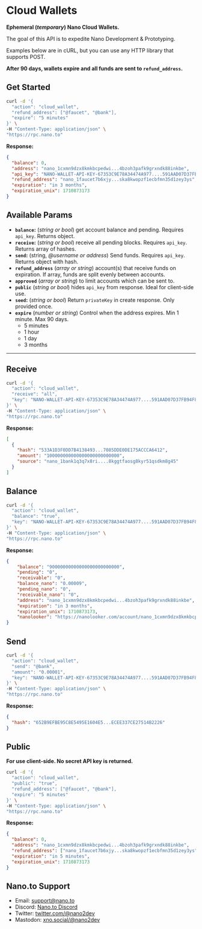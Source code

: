 # Cloud Wallets

**Ephemeral (*temporary*) Nano Cloud Wallets.** 

The goal of this API is to expedite Nano Development & Prototyping.

Examples below are in cURL, but you can use any HTTP library that supports POST. 

**After 90 days, wallets expire and all funds are sent to  ```refund_address```.**

## Get Started

```bash
curl -d '{
  "action": "cloud_wallet",
  "refund_address": ["@faucet", "@bank"],
  "expire": "5 minutes"
}' \
-H "Content-Type: application/json" \
"https://rpc.nano.to"
```

**Response:**

```json
{
  "balance": 0,
  "address": "nano_1cxmn9dzx8kmkbcpedwi...4bzoh3pafk9grxndk88inkbe",
  "api_key": "NANO-WALLET-API-KEY-67353C9E78A34474A977....591AAD07D37FB94F84C",
  "refund_address": "nano_1faucet7b6xjy...ska8kwopzf1ecbfmn35d1zey3ys",
  "expiration": "in 3 months",
  "expiration_unix": 1710873173
}
```

## Available Params

- **```balance```:** (*string or bool*) get account balance and pending. Requires ```api_key```. Returns object. 
- **```receive```:** (*string or bool*) receive all pending blocks. Requires ```api_key```. Returns array of hashes.
- **```send```:** (string, *@username or address*) Send funds. Requires ```api_key```. Returns object with hash.
- **```refund_address```** (*array or string*) account(s) that receive funds on expiration. If array, funds are split evenly between accounts.
- **```approved```** (*array or string*) to limit accounts which can be sent to. 
- **```public```** (*string or bool*) hides ```api_key``` from response. Ideal for client-side use.
- **```seed```:** (*string or bool*) Return ```privateKey``` in create response. Only provided once.
- **```expire```** (*number or string*) Control when the address expires. Min 1 minute. Max 90 days.
    - 5 minutes
    - 1 hour
    - 1 day
    - 3 months

---

## Receive

```bash
curl -d '{
  "action": "cloud_wallet",
  "receive": "all",
  "key": "NANO-WALLET-API-KEY-67353C9E78A34474A977....591AAD07D37FB94F84C"
}' \
-H "Content-Type: application/json" \
"https://rpc.nano.to"
```

**Response:**

```json
[
  {
    "hash": "533A1D3F0DD7B4138493...7085DDE0DE175ACCCA6412",
    "amount": "100000000000000000000000000",
    "source": "nano_1bank1q3q7x8ri....8kggtfaosg8kyr51qsdkm8g45"
  }
]
```

## Balance

```bash
curl -d '{
  "action": "cloud_wallet",
  "balance": "true",
  "key": "NANO-WALLET-API-KEY-67353C9E78A34474A977....591AAD07D37FB94F84C"
}' \
-H "Content-Type: application/json" \
"https://rpc.nano.to"
```

**Response:**

```json
{
	"balance": "90000000000000000000000000",
	"pending": "0",
	"receivable": "0",
	"balance_nano": "0.00009",
	"pending_nano": "0",
	"receivable_nano": "0",
	"address": "nano_1cxmn9dzx8kmkbcpedwi...4bzoh3pafk9grxndk88inkbe",
	"expiration": "in 3 months",
	"expiration_unix": 1710873173,
	"nanolooker": "https://nanolooker.com/account/nano_1cxmn9dzx8kmkbcpedwi...4bzoh3pafk9grxndk88inkbe"
}
```

## Send

```bash
curl -d '{
  "action": "cloud_wallet",
  "send": "@bank",
  "amount": "0.00001",
  "key": "NANO-WALLET-API-KEY-67353C9E78A34474A977....591AAD07D37FB94F84C"
}' \
-H "Content-Type: application/json" \
"https://rpc.nano.to"
```

**Response:**

```json
{ 
  "hash": "652B9EFBE95C8E5495E1604E5...ECEE337CE27514B2226"
}
```

## Public

**For use client-side. No secret API key is returned.**

```bash
curl -d '{
  "action": "cloud_wallet",
  "public": "true",
  "refund_address": ["@faucet", "@bank"],
  "expire": "5 minutes"
}' \
-H "Content-Type: application/json" \
"https://rpc.nano.to"
```

**Response:**

```json
{
  "balance": 0,
  "address": "nano_1cxmn9dzx8kmkbcpedwi...4bzoh3pafk9grxndk88inkbe",
  "refund_address": ["nano_1faucet7b6xjy...ska8kwopzf1ecbfmn35d1zey3ys", "nano_1bank7b6xjy...ska8kwopzf1ecbfmn35d1zey3ys"],
  "expiration": "in 5 minutes",
  "expiration_unix": 1710873173
}
```

## Nano.to Support

- Email: support@nano.to
- Discord: [Nano.to Discord](https://discord.gg/DG7UEyp4gX)
- Twitter: [twitter.com/@nano2dev](https://twitter.com/nano2dev)
- Mastodon: [xno.social/@nano2dev](https://xno.social/nano2dev)